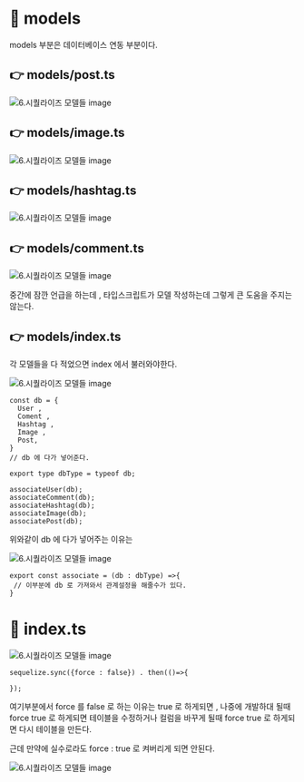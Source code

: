 # 📌 models

models 부분은 데이터베이스 연동 부분이다.

## 👉 models/post.ts

![6.시퀄라이즈 모델들 image](https://slid-capture.s3.ap-northeast-2.amazonaws.com/public/capture_images/24487e26aad646fe80a32bc9c81de227/1c37cedd-f8cb-48b2-945e-ca195e8733f8.png)



## 👉 models/image.ts

![6.시퀄라이즈 모델들 image](https://slid-capture.s3.ap-northeast-2.amazonaws.com/public/image_upload/24487e26aad646fe80a32bc9c81de227/4e2f4b76-070f-4c35-9c8d-15dc8b193aec.png)


## 👉 models/hashtag.ts

![6.시퀄라이즈 모델들 image](https://slid-capture.s3.ap-northeast-2.amazonaws.com/public/image_upload/24487e26aad646fe80a32bc9c81de227/64f9ab88-b1a7-41e8-98f5-45cc59526e3e.png)

## 👉 models/comment.ts

![6.시퀄라이즈 모델들 image](https://slid-capture.s3.ap-northeast-2.amazonaws.com/public/image_upload/24487e26aad646fe80a32bc9c81de227/ebd8f167-cfd8-4eb9-9b04-fc8ae1555848.png)


중간에 잠깐 언급을 하는데 , 타입스크립트가 모델 작성하는데 그렇게 큰 도움을 주지는 않는다.

## 👉 models/index.ts


각 모델들을 다 적었으면 index 에서 불러와야한다.

![6.시퀄라이즈 모델들 image](https://slid-capture.s3.ap-northeast-2.amazonaws.com/public/image_upload/24487e26aad646fe80a32bc9c81de227/50a5f0fb-eceb-4789-ac14-4678f4971e23.png)

```
const db = {
  User ,
  Coment , 
  Hashtag ,
  Image ,
  Post, 
} 
// db 에 다가 넣어준다.

export type dbType = typeof db;

associateUser(db);
associateComment(db);
associateHashtag(db);
associateImage(db);
associatePost(db);
```


위와같이 db 에 다가 넣어주는 이유는

![6.시퀄라이즈 모델들 image](https://slid-capture.s3.ap-northeast-2.amazonaws.com/public/capture_images/24487e26aad646fe80a32bc9c81de227/626f16da-92fc-4d4a-922e-6789aa1aa0d3.png)

```
export const associate = (db : dbType) =>{
 // 이부분에 db 로 가져와서 관계설정을 해줄수가 있다.
}
```

# 📌 index.ts

![6.시퀄라이즈 모델들 image](https://slid-capture.s3.ap-northeast-2.amazonaws.com/public/capture_images/24487e26aad646fe80a32bc9c81de227/7b8fb6e8-9f86-426a-a87e-30f46c74b849.png)

```
sequelize.sync({force : false}) . then(()=>{

});

```

여기부분에서 force 를 false 로 하는 이유는 true 로 하게되면 , 나중에 개발하대 될때 force true 로 하게되면 테이블을 수정하거나 컬럼을 바꾸게 될때 force true 로 하게되면 다시 테이블을 만든다.

근데 만약에 실수로라도 force : true 로 켜버리게 되면 안된다.

![6.시퀄라이즈 모델들 image](https://slid-capture.s3.ap-northeast-2.amazonaws.com/public/capture_images/24487e26aad646fe80a32bc9c81de227/e4f12ef0-008c-499f-a629-9d33554ff80d.png)



